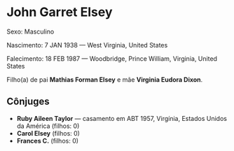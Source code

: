 # John Garret Elsey

Sexo: Masculino

Nascimento: 7 JAN 1938 — West Virginia, United States

Falecimento: 18 FEB 1987 — Woodbridge, Prince William, Virginia, United States

Filho(a) de pai **Mathias Forman Elsey** e mãe **Virginia Eudora Dixon**.

## Cônjuges
- **Ruby Aileen Taylor** — casamento em ABT 1957, Virgínia, Estados Unidos da América (filhos: 0)
- **Carol Elsey** (filhos: 0)
- **Frances C.** (filhos: 0)
